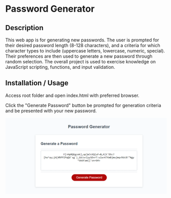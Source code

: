 # Password Generator

## Description

This web app is for generating new passwords. The user is prompted for their desired password length (8-128 characters), and a criteria for which character types to include (uppercase letters, lowercase, numeric, special). Their preferences are then used to generate a new password through random selection. The overall project is used to exercise knowledge on JavaScript scripting, functions, and input validation.

## Installation / Usage

Access root folder and open index.html with preferred browser. 

Click the "Generate Password" button be prompted for generation criteria and be presented with your new password. 

![a webpage with a button "Generate Password" and a text box that displays the newly generated password](assets/screenshot.png)

